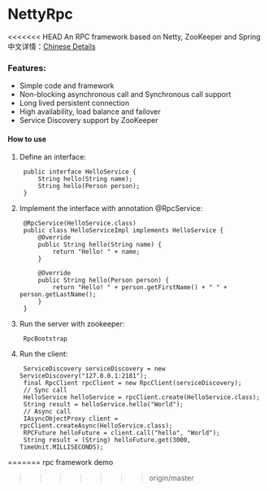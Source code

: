 # NettyRpc
<<<<<<< HEAD
An RPC framework based on Netty, ZooKeeper and Spring  
中文详情：[Chinese Details](http://www.cnblogs.com/luxiaoxun/p/5272384.html)
### Features:
* Simple code and framework
* Non-blocking asynchronous call and Synchronous call support
* Long lived persistent connection
* High availability, load balance and failover
* Service Discovery support by ZooKeeper

#### How to use
1. Define an interface:

		public interface HelloService { 
			String hello(String name); 
			String hello(Person person);
		}

2. Implement the interface with annotation @RpcService:

		@RpcService(HelloService.class)
		public class HelloServiceImpl implements HelloService {
			@Override
			public String hello(String name) {
				return "Hello! " + name;
			}

			@Override
			public String hello(Person person) {
				return "Hello! " + person.getFirstName() + " " + person.getLastName();
			}
		}

3. Run the server with zookeeper:

		RpcBootstrap

4. Run the client:
 
		ServiceDiscovery serviceDiscovery = new ServiceDiscovery("127.0.0.1:2181");
		final RpcClient rpcClient = new RpcClient(serviceDiscovery);
		// Sync call
		HelloService helloService = rpcClient.create(HelloService.class);
		String result = helloService.hello("World");
		// Async call
		IAsyncObjectProxy client = rpcClient.createAsync(HelloService.class);
		RPCFuture helloFuture = client.call("hello", "World");
   		String result = (String) helloFuture.get(3000, TimeUnit.MILLISECONDS);
=======
rpc  framework   demo
>>>>>>> origin/master
